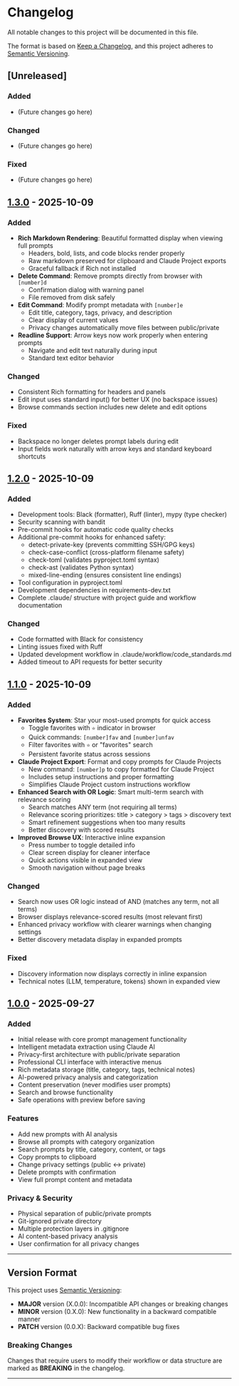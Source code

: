 # Changelog

All notable changes to this project will be documented in this file.

The format is based on [Keep a Changelog](https://keepachangelog.com/en/1.0.0/),
and this project adheres to [Semantic Versioning](https://semver.org/spec/v2.0.0.html).

## [Unreleased]

### Added
- (Future changes go here)

### Changed
- (Future changes go here)

### Fixed
- (Future changes go here)

## [1.3.0] - 2025-10-09

### Added
- **Rich Markdown Rendering**: Beautiful formatted display when viewing full prompts
  - Headers, bold, lists, and code blocks render properly
  - Raw markdown preserved for clipboard and Claude Project exports
  - Graceful fallback if Rich not installed
- **Delete Command**: Remove prompts directly from browser with `[number]d`
  - Confirmation dialog with warning panel
  - File removed from disk safely
- **Edit Command**: Modify prompt metadata with `[number]e`
  - Edit title, category, tags, privacy, and description
  - Clear display of current values
  - Privacy changes automatically move files between public/private
- **Readline Support**: Arrow keys now work properly when entering prompts
  - Navigate and edit text naturally during input
  - Standard text editor behavior

### Changed
- Consistent Rich formatting for headers and panels
- Edit input uses standard input() for better UX (no backspace issues)
- Browse commands section includes new delete and edit options

### Fixed
- Backspace no longer deletes prompt labels during edit
- Input fields work naturally with arrow keys and standard keyboard shortcuts

## [1.2.0] - 2025-10-09

### Added
- Development tools: Black (formatter), Ruff (linter), mypy (type checker)
- Security scanning with bandit
- Pre-commit hooks for automatic code quality checks
- Additional pre-commit hooks for enhanced safety:
  - detect-private-key (prevents committing SSH/GPG keys)
  - check-case-conflict (cross-platform filename safety)
  - check-toml (validates pyproject.toml syntax)
  - check-ast (validates Python syntax)
  - mixed-line-ending (ensures consistent line endings)
- Tool configuration in pyproject.toml
- Development dependencies in requirements-dev.txt
- Complete .claude/ structure with project guide and workflow documentation

### Changed
- Code formatted with Black for consistency
- Linting issues fixed with Ruff
- Updated development workflow in .claude/workflow/code_standards.md
- Added timeout to API requests for better security

## [1.1.0] - 2025-10-09

### Added
- **Favorites System**: Star your most-used prompts for quick access
  - Toggle favorites with `⭐` indicator in browser
  - Quick commands: `[number]fav` and `[number]unfav`
  - Filter favorites with `⭐` or "favorites" search
  - Persistent favorite status across sessions
- **Claude Project Export**: Format and copy prompts for Claude Projects
  - New command: `[number]p` to copy formatted for Claude Project
  - Includes setup instructions and proper formatting
  - Simplifies Claude Project custom instructions workflow
- **Enhanced Search with OR Logic**: Smart multi-term search with relevance scoring
  - Search matches ANY term (not requiring all terms)
  - Relevance scoring prioritizes: title > category > tags > discovery text
  - Smart refinement suggestions when too many results
  - Better discovery with scored results
- **Improved Browse UX**: Interactive inline expansion
  - Press number to toggle detailed info
  - Clear screen display for cleaner interface
  - Quick actions visible in expanded view
  - Smooth navigation without page breaks

### Changed
- Search now uses OR logic instead of AND (matches any term, not all terms)
- Browser displays relevance-scored results (most relevant first)
- Enhanced privacy workflow with clearer warnings when changing settings
- Better discovery metadata display in expanded prompts

### Fixed
- Discovery information now displays correctly in inline expansion
- Technical notes (LLM, temperature, tokens) shown in expanded view

## [1.0.0] - 2025-09-27

### Added
- Initial release with core prompt management functionality
- Intelligent metadata extraction using Claude AI
- Privacy-first architecture with public/private separation
- Professional CLI interface with interactive menus
- Rich metadata storage (title, category, tags, technical notes)
- AI-powered privacy analysis and categorization
- Content preservation (never modifies user prompts)
- Search and browse functionality
- Safe operations with preview before saving

### Features
- Add new prompts with AI analysis
- Browse all prompts with category organization
- Search prompts by title, category, content, or tags
- Copy prompts to clipboard
- Change privacy settings (public ↔ private)
- Delete prompts with confirmation
- View full prompt content and metadata

### Privacy & Security
- Physical separation of public/private prompts
- Git-ignored private directory
- Multiple protection layers in .gitignore
- AI content-based privacy analysis
- User confirmation for all privacy changes

---

## Version Format

This project uses [Semantic Versioning](https://semver.org/):
- **MAJOR** version (X.0.0): Incompatible API changes or breaking changes
- **MINOR** version (0.X.0): New functionality in a backward compatible manner
- **PATCH** version (0.0.X): Backward compatible bug fixes

### Breaking Changes
Changes that require users to modify their workflow or data structure are marked as **BREAKING** in the changelog.

---

[1.3.0]: https://github.com/[username]/ai-prompt-manager/releases/tag/v1.3.0
[1.2.0]: https://github.com/[username]/ai-prompt-manager/releases/tag/v1.2.0
[1.1.0]: https://github.com/[username]/ai-prompt-manager/releases/tag/v1.1.0
[1.0.0]: https://github.com/[username]/ai-prompt-manager/releases/tag/v1.0.0
